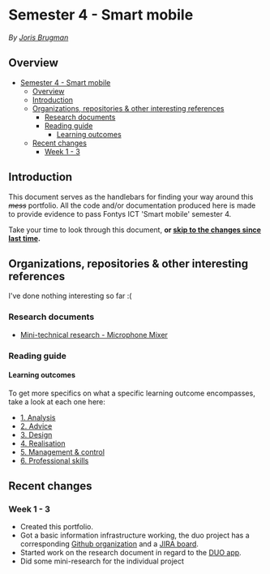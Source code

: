# Semester 4 - Smart mobile

_By [Joris Brugman](https://github.com/theartcher)_

## Overview

- [Semester 4 - Smart mobile](#semester-4---smart-mobile)
  - [Overview](#overview)
  - [Introduction](#introduction)
  - [Organizations, repositories \& other interesting references](#organizations-repositories--other-interesting-references)
    - [Research documents](#research-documents)
    - [Reading guide](#reading-guide)
      - [Learning outcomes](#learning-outcomes)
  - [Recent changes](#recent-changes)
    - [Week 1 - 3](#week-1---3)

## Introduction

This document serves as the handlebars for finding your way around this _~~mess~~_ portfolio. All the code and/or documentation produced here is made to provide evidence to pass Fontys ICT 'Smart mobile' semester 4.

Take your time to look through this document, **or [skip to the changes since last time](#recent-changes).**

## Organizations, repositories & other interesting references

I've done nothing interesting so far :(

### Research documents

- [Mini-technical research - Microphone Mixer](./documentation/microphone-mixer-technical-design.md)

### Reading guide

#### Learning outcomes

To get more specifics on what a specific learning outcome encompasses, take a look at each one here:

- [1. Analysis](./documentation/learning-outcomes/1-analysis.md)
- [2. Advice](./documentation/learning-outcomes/2-advice.md)
- [3. Design](./documentation/learning-outcomes/3-design.md)
- [4. Realisation](./documentation/learning-outcomes/4-realisation.md)
- [5. Management & control](./documentation/learning-outcomes/5-management-and-control.md)
- [6. Professional skills](./documentation/learning-outcomes/6-profesional-skills.md)

## Recent changes

### Week 1 - 3

- Created this portfolio.
- Got a basic information infrastructure working, the duo project has a corresponding [Github organization](https://github.com/S4-Smart-mobile/) and a [JIRA board](/static/images/Jira-screenshot-21-02-2024.png).
- Started work on the research document in regard to the [DUO app](https://github.com/S4-Smart-mobile/S4-Smart-Mobile/blob/main/documentation/research/cultural-exchange-research.md).
- Did some mini-research for the individual project
